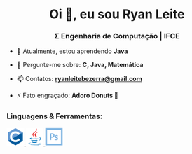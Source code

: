 <h1 align="center">Oi 👋, eu sou Ryan Leite</h1>
<h3 align="center">Σ Engenharia de Computação | IFCE</h3>

- 🌱 Atualmente, estou aprendendo **Java**

- 💬 Pergunte-me sobre: **C, Java, Matemática**

- 📫 Contatos: **ryanleitebezerra@gmail.com**

- ⚡ Fato engraçado: **Adoro Donuts 🍩**

<h3 align="left">Linguagens & Ferramentas:</h3>
<p align="left"> <a href="https://www.cprogramming.com/" target="_blank" rel="noreferrer"> <img src="https://raw.githubusercontent.com/devicons/devicon/master/icons/c/c-original.svg" alt="c" width="40" height="40"/> </a> <a href="https://www.java.com" target="_blank" rel="noreferrer"> <img src="https://raw.githubusercontent.com/devicons/devicon/master/icons/java/java-original.svg" alt="java" width="40" height="40"/> </a> <a href="https://www.photoshop.com/en" target="_blank" rel="noreferrer"> <img src="https://raw.githubusercontent.com/devicons/devicon/master/icons/photoshop/photoshop-line.svg" alt="photoshop" width="40" height="40"/> </a> </p>

